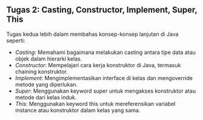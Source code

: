 ## Tugas 2: Casting, Constructor, Implement, Super, This
Tugas kedua lebih dalam membahas konsep-konsep lanjutan di Java seperti:

- *Casting*: Memahami bagaimana melakukan casting antara tipe data atau objek dalam hierarki kelas.
- *Constructor*: Mempelajari cara kerja konstruktor di Java, termasuk chaining konstruktor.
- *Implement*: Mengimplementasikan interface di kelas dan mengoverride metode yang diperlukan.
- *Super*: Menggunakan keyword super untuk mengakses konstruktor atau metode dari kelas induk.
- *This*: Menggunakan keyword this untuk mereferensikan variabel instance atau konstruktor dalam kelas yang sama.
